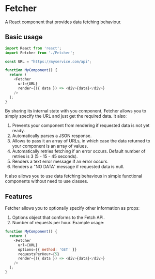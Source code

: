 # Fetcher
A React component that provides data fetching behaviour.

## Basic usage

```javascript
import React from 'react';
import Fetcher from './Fetcher';

const URL = "https://myservice.com/api";

function MyComponent() {
  return (
    <Fetcher 
      url={URL}
      render={({ data }) => <div>{data}</div>}
    />
  );
}
```

By sharing its internal state with you component, Fetcher allows you to simply specify the URL and just get the required data. It also:
1. Prevents your component from rendering if requested data is not yet ready.
2. Automatically parses a JSON response.
3. Allows to pass it an array of URLs, in which case the data returned to your component is an array of values.
4. Automatically retries fetching if an error occurs. Default number of retries is 3 (5 - 15 - 45 seconds).
5. Renders a text error message if an error occurs.
6. Renders a "NO DATA" message if requested data is null.

It also allows you to use data fetching behavious in simple functional components without need to use classes.

## Features
Fetcher allows you to optionally specify other information as props:
1. Options object that conforms to the Fetch API.
2. Number of requests per hour.
Example usage:
```javascript
function MyComponent() {
  return (
    <Fetcher 
      url={URL}
      options={{ method: 'GET' }}
      requestsPerHour={5}
      render={({ data }) => <div>{data}</div>}
    />
  );
}
```
